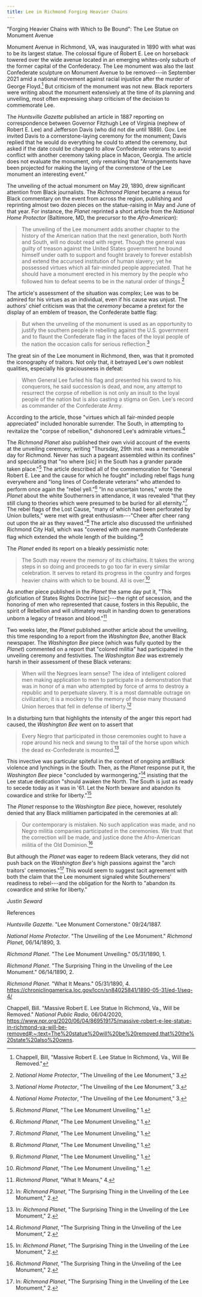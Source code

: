 ```yaml
---
title: Lee in Richmond Forging Heavier Chains
---
```


"Forging Heavier Chains with Which to Be Bound": The Lee Statue on
Monument Avenue

Monument Avenue in Richmond, VA, was inaugurated in 1890 with what was
to be its largest statue. The colossal figure of Robert E. Lee on
horseback towered over the wide avenue located in an emerging
whites-only suburb of the former capital of the Confederacy. The Lee
monument was also the last Confederate sculpture on Monument Avenue to
be removed---in September 2021 amid a national movement against racial
injustice after the murder of George Floyd.[^1] But criticism of the
monument was not new. Black reporters were writing about the monument
extensively at the time of its planning and unveiling, most often
expressing sharp criticism of the decision to commemorate Lee.

The *Huntsville Gazette* published an article in 1887 reporting on
correspondence between Governor Fitzhugh Lee of Virginia (nephew of
Robert E. Lee) and Jefferson Davis (who did not die until 1889). Gov.
Lee invited Davis to a cornerstone-laying ceremony for the monument;
Davis replied that he would do everything he could to attend the
ceremony, but asked if the date could be changed to allow Confederate
veterans to avoid conflict with another ceremony taking place in Macon,
Georgia. The article does not evaluate the monument, only remarking that
"Arrangements have been projected for making the laying of the
cornerstone of the Lee monument an interesting event."

The unveiling of the actual monument on May 29, 1890, drew significant
attention from Black journalists. The *Richmond Planet* became a nexus
for Black commentary on the event from across the region, publishing and
reprinting almost two dozen pieces on the statue-raising in May and June
of that year. For instance, the *Planet* reprinted a short article from
the *National Home Protector* (Baltimore, MD, the precursor to the
*Afro-American*):

> The unveiling of the Lee monument adds another chapter to the history
> of the American nation that the next generation, both North and South,
> will no doubt read with regret. Though the general was guilty of
> treason against the United States government he bound himself under
> oath to support and fought bravely to forever establish and extend the
> accursed institution of human slavery; yet he possessed virtues which
> all fair-minded people appreciated. That he should have a monument
> erected in his memory by the people who followed him to defeat seems
> to be in the natural order of things.[^2]

The article's assessment of the situation was complex; Lee was to be
admired for his virtues as an individual, even if his cause was unjust.
The authors' chief criticism was that the *ceremony* became a pretext
for the display of an emblem of treason, the Confederate battle flag:

> But when the unveiling of the monument is used as an opportunity to
> justify the southern people in rebelling against the U.S. government
> and to flaunt the Confederate flag in the faces of the loyal people of
> the nation the occasion calls for serious reflection.[^3]

The great sin of the Lee monument in Richmond, then, was that it
promoted the iconography of traitors. Not only that, it betrayed Lee's
*own* noblest qualities, especially his graciousness in defeat:

> When General Lee furled his flag and presented his sword to his
> conquerors, he said succession is dead, and now, any attempt to
> resurrect the corpse of rebellion is not only an insult to the loyal
> people of the nation but is also casting a stigma on Gen. Lee's record
> as commander of the Confederate Army.

According to the article, those "virtues which all fair-minded people
appreciated" included honorable surrender. The South, in attempting to
revitalize the "corpse of rebellion," dishonored Lee's admirable
virtues.[^4]

The *Richmond Planet* also published their own vivid account of the
events at the unveiling ceremony, writing "Thursday, 29th inst. was a
memorable day for Richmond. Never has such a pageant assembled within
its confines" and speculating that "no where \[sic\] in the South has a
grander parade taken place."[^5] The article described all of the
commemoration for "General Robert E. Lee and the cause for which he
fought" including rebel flags hung everywhere and "long lines of
Confederate veterans" who attended to perform once again the "rebel
yell."[^6] "In no uncertain tones," wrote the *Planet* about the white
Southerners in attendance, it was revealed "that they still clung to
theories which were presumed to be buried for all eternity."[^7] The
rebel flags of the Lost Cause, "many of which had been perforated by
Union bullets," were met with great enthusiasm---"Cheer after cheer rang
out upon the air as they waved."[^8] The article also discussed the
unfinished Richmond City Hall, which was "covered with one mammoth
Confederate flag which extended the whole length of the building."[^9]

The *Planet* ended its report on a bleakly pessimistic note:

> The South may revere the memory of its chieftains. It takes the wrong
> steps in so doing and proceeds to go too far in every similar
> celebration. It serves to retard its progress in the country and
> forges heavier chains with which to be bound. All is over.[^10]

As another piece published in the *Planet* the same day put it, "This
gloficiation of States Rights Doctrine \[sic\]---the right of secession,
and the honoring of men who represented that cause, fosters in this
Republic, the spirit of Rebellion and will ultimately result in handing
down to generations unborn a legacy of treason and blood."[^11]

Two weeks later, the *Planet* published another article about the
unveiling, this time responding to a report from the *Washington Bee*,
another Black newspaper. The *Washington Bee* piece (which was fully
quoted by the *Planet*) commented on a report that "colored militia" had
participated in the unveiling ceremony and festivities. The *Washington
Bee* was extremely harsh in their assessment of these Black veterans:

> When will the Negroes learn sense? The idea of intelligent colored men
> making application to men to participate in a demonstration that was
> in honor of a man who attempted by force of arms to destroy a republic
> and to perpetuate slavery. It is a most damnable outrage on
> civilization; it is a mockery to the memory of those many thousand
> Union heroes that fell in defense of liberty.[^12]

In a disturbing turn that highlights the intensity of the anger this
report had caused, the *Washington Bee* went on to assert that

> Every Negro that participated in those ceremonies ought to have a rope
> around his neck and swung to the tail of the horse upon which the dead
> ex-Confederate is mounted.[^13]

This invective was particular spiteful in the context of ongoing
antiBlack violence and lynchings in the South. Then, as the *Planet*
response put it, the *Washington Bee* piece "concluded by
warmongering,"[^14] insisting that the Lee statue dedication "should
awaken the North. The South is just as ready to secede today as it was
in '61. Let the North beware and abandon its cowardice and strike for
liberty."[^15]

The *Planet* response to the *Washington Bee* piece, however, resolutely
denied that any Black militiamen participated in the ceremonies at all:

> Our contemporary is mistaken. No such application was made, and no
> Negro militia companies participated in the ceremonies. We trust that
> the correction will be made, and justice done the Afro-American
> militia of the Old Dominion.[^16]

But although the *Planet* was eager to redeem Black veterans, they did
not push back on the *Washington Bee*'s high passions against the "arch
traitors' ceremonies."[^17] This would seem to suggest tacit agreement
with both the claim that the Lee monument signaled white Southerners'
readiness to rebel---and the obligation for the North to "abandon its
cowardice and strike for liberty."

*Justin Seward*

References

*Huntsville Gazette*. "Lee Monument Cornerstone." 09/24/1887.

*National Home Protector*. "The Unveiling of the Lee Monument."
*Richmond Planet*, 06/14/1890, 3.

*Richmond Planet*. "The Lee Monument Unveiling." 05/31/1890, 1.

*Richmond Planet*. "The Surprising Thing in the Unveiling of the Lee
Monument." 06/14/1890, 2.

*Richmond Planet*. "What It Means." 05/31/1890, 4.
<https://chroniclingamerica.loc.gov/lccn/sn84025841/1890-05-31/ed-1/seq-4/>

Chappell, Bill. "Massive Robert E. Lee Statue In Richmond, Va., Will be
Removed." *National Public Radio*, 06/04/2020,
<https://www.npr.org/2020/06/04/869519175/massive-robert-e-lee-statue-in-richmond-va-will-be-removed#:~:text=The%20statue%20will%20be%20removed,that%20the%20state%20also%20owns>.

[^1]: Chappell, Bill, "Massive Robert E. Lee Statue In Richmond, Va.,
    Will Be Removed."

[^2]: *National Home Protector*, "The Unveiling of the Lee Monument," 3.

[^3]: *National Home Protector*, "The Unveiling of the Lee Monument," 3.

[^4]: *National Home Protector*, "The Unveiling of the Lee Monument," 3.

[^5]: *Richmond Planet*, "The Lee Monument Unveiling," 1.

[^6]: *Richmond Planet*, "The Lee Monument Unveiling," 1.

[^7]: *Richmond Planet*, "The Lee Monument Unveiling," 1.

[^8]: *Richmond Planet*, "The Lee Monument Unveiling," 1.

[^9]: *Richmond Planet*, "The Lee Monument Unveiling," 1.

[^10]: *Richmond Planet*, "The Lee Monument Unveiling," 1.

[^11]: *Richmond Planet*, "What It Means," 4.

[^12]: In: *Richmond Planet*, "The Surprising Thing in the Unveiling of
    the Lee Monument," 2.

[^13]: In: *Richmond Planet*, "The Surprising Thing in the Unveiling of
    the Lee Monument," 2.

[^14]: *Richmond Planet*, "The Surprising Thing in the Unveiling of the
    Lee Monument," 2.

[^15]: In: *Richmond Planet*, "The Surprising Thing in the Unveiling of
    the Lee Monument," 2.

[^16]: *Richmond Planet*, "The Surprising Thing in the Unveiling of the
    Lee Monument," 2.

[^17]: In: *Richmond Planet*, "The Surprising Thing in the Unveiling of
    the Lee Monument," 2.
